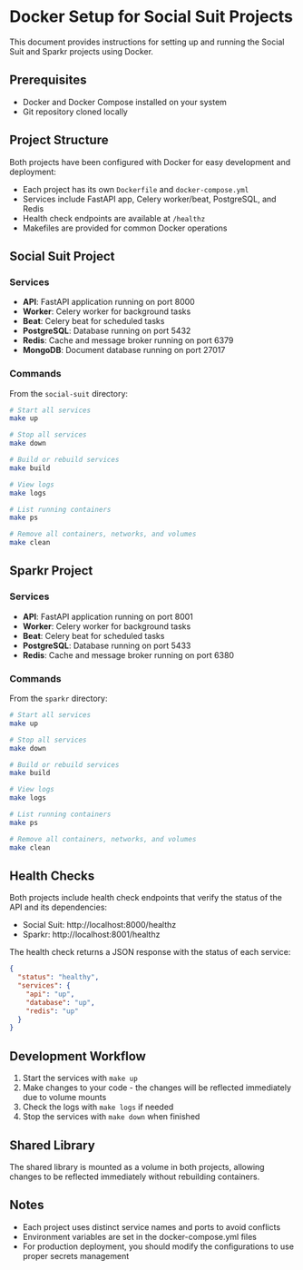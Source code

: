 # Docker Setup for Social Suit Projects

This document provides instructions for setting up and running the Social Suit and Sparkr projects using Docker.

## Prerequisites

- Docker and Docker Compose installed on your system
- Git repository cloned locally

## Project Structure

Both projects have been configured with Docker for easy development and deployment:

- Each project has its own `Dockerfile` and `docker-compose.yml`
- Services include FastAPI app, Celery worker/beat, PostgreSQL, and Redis
- Health check endpoints are available at `/healthz`
- Makefiles are provided for common Docker operations

## Social Suit Project

### Services

- **API**: FastAPI application running on port 8000
- **Worker**: Celery worker for background tasks
- **Beat**: Celery beat for scheduled tasks
- **PostgreSQL**: Database running on port 5432
- **Redis**: Cache and message broker running on port 6379
- **MongoDB**: Document database running on port 27017

### Commands

From the `social-suit` directory:

```bash
# Start all services
make up

# Stop all services
make down

# Build or rebuild services
make build

# View logs
make logs

# List running containers
make ps

# Remove all containers, networks, and volumes
make clean
```

## Sparkr Project

### Services

- **API**: FastAPI application running on port 8001
- **Worker**: Celery worker for background tasks
- **Beat**: Celery beat for scheduled tasks
- **PostgreSQL**: Database running on port 5433
- **Redis**: Cache and message broker running on port 6380

### Commands

From the `sparkr` directory:

```bash
# Start all services
make up

# Stop all services
make down

# Build or rebuild services
make build

# View logs
make logs

# List running containers
make ps

# Remove all containers, networks, and volumes
make clean
```

## Health Checks

Both projects include health check endpoints that verify the status of the API and its dependencies:

- Social Suit: http://localhost:8000/healthz
- Sparkr: http://localhost:8001/healthz

The health check returns a JSON response with the status of each service:

```json
{
  "status": "healthy",
  "services": {
    "api": "up",
    "database": "up",
    "redis": "up"
  }
}
```

## Development Workflow

1. Start the services with `make up`
2. Make changes to your code - the changes will be reflected immediately due to volume mounts
3. Check the logs with `make logs` if needed
4. Stop the services with `make down` when finished

## Shared Library

The shared library is mounted as a volume in both projects, allowing changes to be reflected immediately without rebuilding containers.

## Notes

- Each project uses distinct service names and ports to avoid conflicts
- Environment variables are set in the docker-compose.yml files
- For production deployment, you should modify the configurations to use proper secrets management